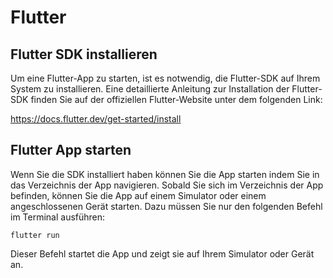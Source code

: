 # Flutter
## Flutter SDK installieren

Um eine Flutter-App zu starten, ist es notwendig, die Flutter-SDK auf Ihrem System zu installieren.
Eine detaillierte Anleitung zur Installation der Flutter-SDK finden Sie auf der offiziellen Flutter-Website unter dem folgenden Link:

https://docs.flutter.dev/get-started/install

## Flutter App starten

Wenn Sie die SDK installiert haben können Sie die App starten indem Sie in das Verzeichnis der App navigieren.
Sobald Sie sich im Verzeichnis der App befinden, können Sie die App auf einem Simulator oder einem angeschlossenen Gerät starten.
Dazu müssen Sie nur den folgenden Befehl im Terminal ausführen:

`flutter run`

Dieser Befehl startet die App und zeigt sie auf Ihrem Simulator oder Gerät an.

